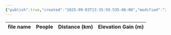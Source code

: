 ```yaml
---
{"publish":true,"created":"2025-09-03T13:35:59.535-06:00","modified":"2025-09-03T14:47:06.402-06:00","published":"2025-09-03T14:47:06.402-06:00","tags":["route"],"cssclasses":"","elevation":null,"region":null,"location":"49.0780106, -114.0551873","DWYT":"Shoulder season","Kane":null,"completed":false}
---
```



| file name | People | Distance (km) | Elevation Gain (m) |
| --------- | ------ | ------------- | ------------------ |